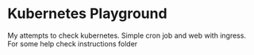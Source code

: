 Kubernetes Playground
============
My attempts to check kubernetes. Simple cron job and web with ingress.
For some help check instructions folder
